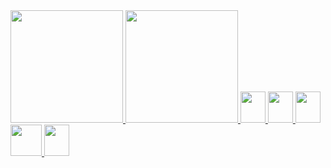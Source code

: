 <div style="display:inline">
  <a href="https://github.com/ViniciusCanedo">
  <img height="180em" src="https://github-readme-stats.vercel.app/api?username=ViniciusCanedo&show_icons=true&theme=radical&include_all_commits=true&count_private=true"/>
  <img height="180em" src="https://github-readme-stats.vercel.app/api/top-langs/?username=ViniciusCanedo&layout=compact&langs_count=7&theme=radical"/>
</div>
<div style="display:inline">
  <img width="40" height="50" src="https://cdn.jsdelivr.net/gh/devicons/devicon/icons/html5/html5-original.svg" />
  <img width="40" height="50" src="https://cdn.jsdelivr.net/gh/devicons/devicon/icons/css3/css3-original.svg" />
  <img width="40" height="50" src="https://cdn.jsdelivr.net/gh/devicons/devicon/icons/javascript/javascript-original.svg" />
   <img height="50" src="https://cdn.jsdelivr.net/gh/devicons/devicon/icons/php/php-original.svg" />
  <img width="40" height="50" src="https://cdn.jsdelivr.net/gh/devicons/devicon/icons/mysql/mysql-original.svg" />
</div>
